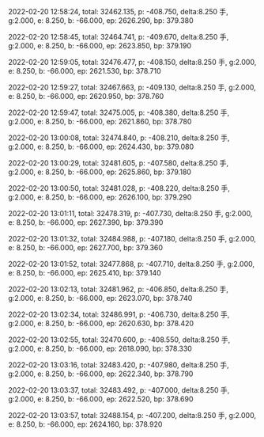2022-02-20 12:58:24, total: 32462.135, p: -408.750, delta:8.250 手, g:2.000, e: 8.250, b: -66.000, ep: 2626.290, bp: 379.380

2022-02-20 12:58:45, total: 32464.741, p: -409.670, delta:8.250 手, g:2.000, e: 8.250, b: -66.000, ep: 2623.850, bp: 379.190

2022-02-20 12:59:05, total: 32476.477, p: -408.150, delta:8.250 手, g:2.000, e: 8.250, b: -66.000, ep: 2621.530, bp: 378.710

2022-02-20 12:59:27, total: 32467.663, p: -409.130, delta:8.250 手, g:2.000, e: 8.250, b: -66.000, ep: 2620.950, bp: 378.760

2022-02-20 12:59:47, total: 32475.005, p: -408.380, delta:8.250 手, g:2.000, e: 8.250, b: -66.000, ep: 2621.860, bp: 378.780

2022-02-20 13:00:08, total: 32474.840, p: -408.210, delta:8.250 手, g:2.000, e: 8.250, b: -66.000, ep: 2624.430, bp: 379.080

2022-02-20 13:00:29, total: 32481.605, p: -407.580, delta:8.250 手, g:2.000, e: 8.250, b: -66.000, ep: 2625.860, bp: 379.180

2022-02-20 13:00:50, total: 32481.028, p: -408.220, delta:8.250 手, g:2.000, e: 8.250, b: -66.000, ep: 2626.100, bp: 379.290

2022-02-20 13:01:11, total: 32478.319, p: -407.730, delta:8.250 手, g:2.000, e: 8.250, b: -66.000, ep: 2627.390, bp: 379.390

2022-02-20 13:01:32, total: 32484.988, p: -407.180, delta:8.250 手, g:2.000, e: 8.250, b: -66.000, ep: 2627.700, bp: 379.360

2022-02-20 13:01:52, total: 32477.868, p: -407.710, delta:8.250 手, g:2.000, e: 8.250, b: -66.000, ep: 2625.410, bp: 379.140

2022-02-20 13:02:13, total: 32481.962, p: -406.850, delta:8.250 手, g:2.000, e: 8.250, b: -66.000, ep: 2623.070, bp: 378.740

2022-02-20 13:02:34, total: 32486.991, p: -406.730, delta:8.250 手, g:2.000, e: 8.250, b: -66.000, ep: 2620.630, bp: 378.420

2022-02-20 13:02:55, total: 32470.600, p: -408.550, delta:8.250 手, g:2.000, e: 8.250, b: -66.000, ep: 2618.090, bp: 378.330

2022-02-20 13:03:16, total: 32483.420, p: -407.980, delta:8.250 手, g:2.000, e: 8.250, b: -66.000, ep: 2622.340, bp: 378.790

2022-02-20 13:03:37, total: 32483.492, p: -407.000, delta:8.250 手, g:2.000, e: 8.250, b: -66.000, ep: 2622.520, bp: 378.690

2022-02-20 13:03:57, total: 32488.154, p: -407.200, delta:8.250 手, g:2.000, e: 8.250, b: -66.000, ep: 2624.160, bp: 378.920